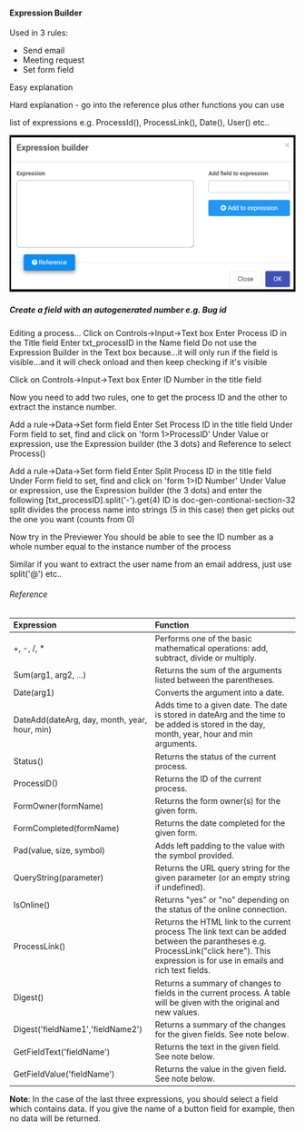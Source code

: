 #### Expression Builder

Used in 3 rules:
* Send email
* Meeting request
* Set form field

Easy explanation

Hard explanation - go into the reference plus other functions you can use

list of expressions e.g. ProcessId(), ProcessLink(), Date(), User() etc..

![Expression builder dialog box](images/expressionbuilder.png)

##### Create a field with an autogenerated number e.g. Bug id
Editing a process...
Click on Controls->Input->Text box
Enter Process ID in the Title field
Enter txt_processID in the Name field
Do not use the Expression Builder in the Text box because...it will only run if the field is visible...and it will check onload and then keep checking if it's visible

Click on Controls->Input->Text box
Enter ID Number in the title field

Now you need to add two rules, one to get the process ID and the other to extract the instance number.

Add a rule->Data->Set form field
Enter Set Process ID in the title field
Under Form field to set, find and click on 'form 1>ProcessID'
Under Value or expression, use the Expression builder (the 3 dots) and Reference to select Process()

Add a rule->Data->Set form field
Enter Split Process ID in the title field
Under Form field to set, find and click on 'form 1>ID Number'
Under Value or expression, use the Expression builder (the 3 dots) and enter the following
[txt_processID].split('-').get(4)
ID is doc-gen-contional-section-32
split divides the process name into strings (5 in this case)
then get picks out the one you want (counts from 0)

Now try in the Previewer
You should be able to see the ID number as a whole number equal to the instance number of the process

Similar if you want to extract the user name from an email address, just use split('@') etc..


###### Reference

| Expression                                    | Function                                                     |
| :-------------------------------------------- | :----------------------------------------------------------- |
| +, -, /, \*                                   | Performs one of the basic mathematical operations: add, subtract, divide or multiply. |
| Sum(arg1, arg2, ...)                          | Returns the sum of the arguments listed between the parentheses. |
| Date(arg1)                                    | Converts the argument into a date.                           |
| DateAdd(dateArg, day, month, year, hour, min) | Adds time to a given date. The date is stored in dateArg and the time to be added is stored in the day, month, year, hour and min arguments. |
| Status()                                      | Returns the status of the current process.                   |
| ProcessID()                                   | Returns the ID of the current process.                       |
| FormOwner(formName)                           | Returns the form owner(s) for the given form.                |
| FormCompleted(formName)                       | Returns the date completed for the given form.               |
| Pad(value, size, symbol)                      | Adds left padding to the value with the symbol provided.     |
| QueryString(parameter)                        | Returns the URL query string for the given parameter (or an empty string if undefined). |
| IsOnline()                                    | Returns "yes" or "no" depending on the status of the online connection. |
| ProcessLink()                                 | Returns the HTML link to the current process  The link text can be added between the parantheses e.g. ProcessLink("click here"). This expression is for use in emails and rich text fields. |
| Digest()                                      | Returns a summary of changes to fields in the current process.  A table will be given with the original and new values. |
| Digest('fieldName1','fieldName2')             | Returns a summary of the changes for the given fields.  See note below. |
| GetFieldText('fieldName')                     | Returns the text in the given field. See note below.         |
| GetFieldValue('fieldName')                    | Returns the value in the given field. See note below.        |

**Note**: In the case of the last three expressions, you should select a field which contains data.  If you give the name of a button field for example, then no data will be returned.

